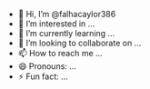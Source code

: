 - 👋 Hi, I’m @falhacaylor386
- 👀 I’m interested in ...
- 🌱 I’m currently learning ...
- 💞️ I’m looking to collaborate on ...
- 📫 How to reach me ...
- 😄 Pronouns: ...
- ⚡ Fun fact: ...

<!---
falhacaylor386/falhacaylor386 is a ✨ special ✨ repository because its `README.md` (this file) appears on your GitHub profile.
You can click the Preview link to take a look at your changes.
--->
